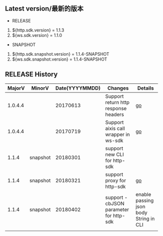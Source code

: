 ## Latest version/最新的版本
* RELEASE
 1.  ${http.sdk.version} = 1.1.3
 2.  ${ws.sdk.version} = 1.1.0
* SNAPSHOT
 1.  ${http.sdk.snapshot.version} = 1.1.4-SNAPSHOT
 1.  ${ws.sdk.snapshot.version} = 1.1.4-SNAPSHOT

## RELEASE History

| MajorV  | MinorV | Date(YYYYMMDD) | Changes                              | Details |
| ------- | ------ | -------------- | ------------------------------------ | ------- |
| 1.0.4.4 |        | 20170613       | Support return http response headers | [go](release/r20170613.md)|
| 1.0.4.4 |        | 20170719       | Support aixis call wrapper in ws-sdk | [go](release/r20170719.md)|
| 1.1.4   | snapshot |20180301     | support new CLI for http-sdk          |        |
| 1.1.4   | snapshot |20180321     | support proxy for http-sdk          |   [go](release/r20180321.md)     |
| 1.1.4   | snapshot |20180402     | support -cbJSON parameter for http-sdk  |  enable passing json body String in CLI  |
|         |        |                |                                      |         |


